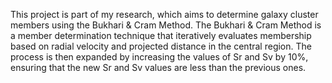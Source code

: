 This project is part of my research, which aims to determine galaxy cluster members using the Bukhari & Cram Method. The Bukhari & Cram Method is a member determination technique that iteratively evaluates membership based on radial velocity and projected distance in the central region. The process is then expanded by increasing the values of Sr and Sv by 10%, ensuring that the new Sr and Sv values are less than the previous ones.
